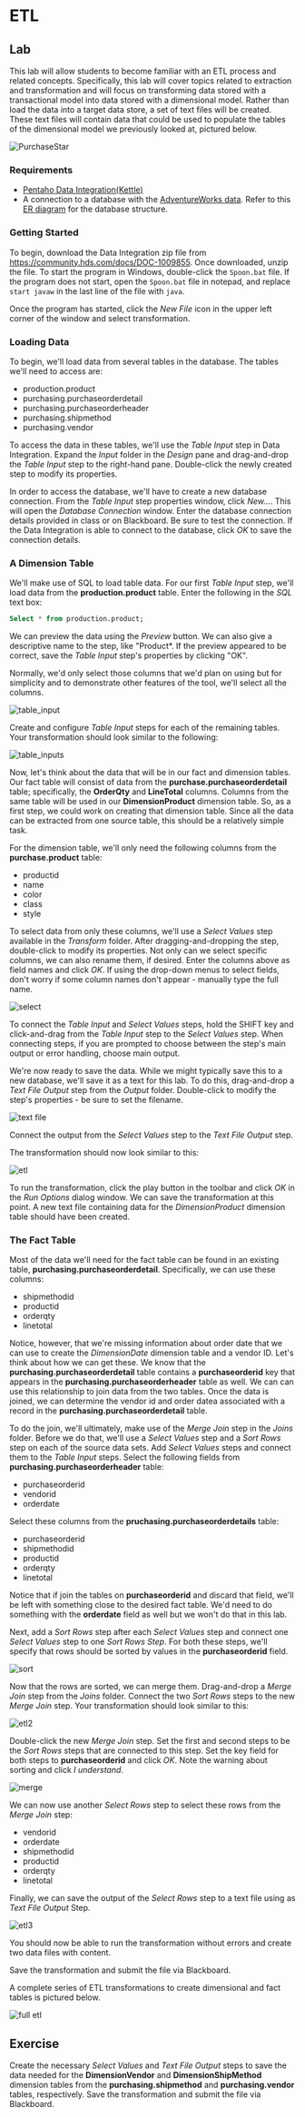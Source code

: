 # ETL

## Lab

This lab will allow students to become familiar with an ETL process and related
concepts. Specifically, this lab will cover topics related to extraction and 
transformation and will focus on transforming data stored with a transactional
model into data stored with a dimensional model. Rather than load the data into
a target data store, a set of text files will be created.  These text files will
contain data that could be used to populate the tables of the dimensional model
we previously looked at, pictured below.

![PurchaseStar](images/purchase_star.png)

### Requirements
- [Pentaho Data Integration(Kettle)](https://community.hds.com/docs/DOC-1009855)
- A connection to a database with the [AdventureWorks data](https://msftdbprodsamples.codeplex.com/releases/view/5921).  Refer to this [ER
diagram](http://cob.jmu.edu/mitrimx/cis484/AdventureworksOLTPERDiagram.jpg) for
the database structure.

### Getting Started

To begin, download the Data Integration zip file from https://community.hds.com/docs/DOC-1009855.
Once downloaded, unzip the file.  To start the program in Windows, double-click
the `Spoon.bat` file.  If the program does not start, open the `Spoon.bat` file 
in notepad, and replace `start javaw` in the last line of the file with `java`.

Once the program has started, click the *New File* icon in the upper left 
corner of the window and select transformation.  

### Loading Data

To begin, we'll load data from several tables in the database. The tables we'll
need to access are:

- production.product
- purchasing.purchaseorderdetail
- purchasing.purchaseorderheader
- purchasing.shipmethod
- purchasing.vendor


To access the data in these tables, we'll use the *Table Input* step in Data
Integration. Expand the *Input* folder in the *Design* pane and drag-and-drop
the *Table Input* step to the right-hand pane.  Double-click the newly created
step to modify its properties.

In order to access the database, we'll have to create a new database connection.
From the *Table Input* step properties window, click *New...*.  This will open 
the *Database Connection* window. Enter the database connection details provided
in class or on Blackboard.  Be sure to test the connection.  If the Data
Integration is able to connect to the database, click *OK* to save the
connection details.

### A Dimension Table

We'll make use of SQL to load table data.  For our first *Table Input* step,
we'll load data from the **production.product** table. Enter the following in
the *SQL* text box:

```sql
Select * from production.product;
``` 

We can preview the data using the *Preview* button. We can also give a
descriptive name to the step, like "Product*. If the preview appeared to be
correct, save the *Table Input* step's properties by clicking "OK".

Normally, we'd only select those columns that we'd plan on using but for
simplicity and to demonstrate other features of the tool, we'll select all the 
columns.  

![table_input](images/table_input.png)

Create and configure *Table Input* steps for each of the remaining tables. Your
transformation should look similar to the following:

![table_inputs](images/table_inputs.png)

Now, let's think about the data that will be in our fact and dimension tables.
Our fact table will consist of data from the **purchase.purchaseorderdetail**
table; specifically, the **OrderQty** and **LineTotal** columns.  Columns from
the same table will be used in our **DimensionProduct** dimension table. So, as
a first step, we could work on creating that dimension table.  Since all the
data can be extracted from one source table, this should be a relatively simple
task. 

For the dimension table, we'll only need the following columns from the 
**purchase.product** table:

- productid
- name
- color
- class
- style

To select data from only these columns, we'll use a *Select Values* step
available in the *Transform* folder. After dragging-and-dropping the step,
double-click to modify its properties.  Not only can we select specific columns,
we can also rename them, if desired.  Enter the columns above as field names
and click *OK*. If using the drop-down menus to select fields, don't worry if 
some column names don't appear - manually type the full name.

![select](images/select.png)

To connect the *Table Input* and *Select Values* steps, hold the SHIFT key and
click-and-drag from the *Table Input* step to the *Select Values* step. When
connecting steps, if you are prompted to choose between the step's main output
or error handling, choose main output.

We're now ready to save the data.  While we might typically save this to a new 
database, we'll save it as a text for this lab.  To do this, drag-and-drop a 
*Text File Output* step from the *Output* folder. Double-click to modify the
step's properties - be sure to set the filename.

![text file](images/text_file.png)

Connect the output from the *Select Values* step to the *Text File Output* step.

The transformation should now look similar to this:

![etl](images/etl.png)

To run the transformation, click the play button in the toolbar and click *OK*
in the *Run Options* dialog window. We can save the transformation at this
point. A new text file containing data for the *DimensionProduct* dimension
table should have been created.  

### The Fact Table

Most of the data we'll need for the fact table can be found in an existing
table, **purchasing.purchaseorderdetail**.  Specifically, we can use these
columns:

- shipmethodid
- productid
- orderqty
- linetotal

Notice, however, that we're missing information about order date that we can 
use to create the *DimensionDate* dimension table and a vendor ID.  Let's think
about how we can get these.  We know that the **purchasing.purchaseorderdetail**
table contains a **purchaseorderid** key that appears in the
**purchasing.purchaseorderheader** table as well.  We can can use this
relationship to join data from the two tables. Once the data is joined, we can 
determine the vendor id and order datea associated with a record in the
**purchasing.purchaseorderdetail** table.

To do the join, we'll ultimately, make use of the *Merge Join* step in the 
*Joins* folder.  Before we do that, we'll use a *Select Values* step and a 
*Sort Rows* step on each of the source data sets.  Add *Select Values* steps and
connect them to the *Table Input* steps. Select the following fields from 
**purchasing.purchaseorderheader** table:

- purchaseorderid
- vendorid
- orderdate

Select these columns from the **pruchasing.purchaseorderdetails** table:

- purchaseorderid
- shipmethodid
- productid
- orderqty
- linetotal

Notice that if join the tables on **purchaseorderid** and discard that field, 
we'll be left with something close to the desired fact table.  We'd need to do 
something with the **orderdate** field as well but we won't do that in this lab.

Next, add a *Sort Rows* step after each *Select Values* step and connect one
*Select Values* step to one *Sort Rows Step*. For both these steps, we'll 
specify that rows should be sorted by values in the **purchaseorderid** field.

![sort](images/sort.png) 

Now that the rows are sorted, we can merge them.  Drag-and-drop a *Merge Join*
step from the *Joins* folder. Connect the two *Sort Rows* steps to the new *Merge Join* step. Your transformation should look similar to this:

![etl2](images/etl2.png)

Double-click the new *Merge Join* step.  Set the first and second steps to be 
the *Sort Rows* steps that are connected to this step.  Set the key field for 
both steps to **purchaseorderid** and click *OK*. Note the warning about sorting
and click *I understand*. 

![merge](images/merge.png)

We can now use another *Select Rows* step to select these rows from the
*Merge Join* step:

- vendorid
- orderdate
- shipmethodid
- productid
- orderqty
- linetotal

Finally, we can save the output of the *Select Rows* step to a text file using 
as *Text File Output* Step.   

![etl3](images/etl3.png)

You should now be able to run the transformation without errors and create 
two data files with content.

Save the transformation and submit the file via Blackboard.

A complete series of ETL transformations to create dimensional and fact tables 
is pictured below.

![full etl](images/full_etl.png)

## Exercise

Create the necessary *Select Values* and *Text File Output* steps to save the 
data needed for the **DimensionVendor** and **DimensionShipMethod** dimension
tables from the **purchasing.shipmethod** and **purchasing.vendor** tables,
respectively.  Save the transformation and submit the file via Blackboard.

